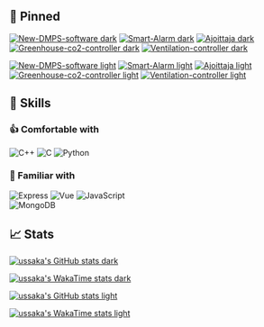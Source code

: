 ## 📌 Pinned
<!--Pinned repos dark-->
[![New-DMPS-software dark](https://github-readme-stats.vercel.app/api/pin/?username=ussaka&repo=New-DMPS-software&theme=github_dark_dimmed#gh-dark-mode-only)](https://github.com/ussaka/New-DMPS-software#gh-dark-mode-only)
[![Smart-Alarm dark](https://github-readme-stats.vercel.app/api/pin/?username=ussaka&repo=Smart-Alarm&theme=github_dark_dimmed#gh-dark-mode-only)](https://github.com/ussaka/Smart-Alarm#gh-dark-mode-only)
[![Ajoittaja dark](https://github-readme-stats.vercel.app/api/pin/?username=Ajoittaja&repo=Ajoittaja&theme=github_dark_dimmed#gh-dark-mode-only)](https://github.com/Ajoittaja/Ajoittaja#gh-dark-mode-only)
[![Greenhouse-co2-controller dark](https://github-readme-stats.vercel.app/api/pin/?username=ussaka&repo=Greenhouse-co2-controller&theme=github_dark_dimmed#gh-dark-mode-only)](https://github.com/ussaka/Greenhouse-co2-controller#gh-dark-mode-only)
[![Ventilation-controller dark](https://github-readme-stats.vercel.app/api/pin/?username=ussaka&repo=Ventilation-controller&theme=github_dark_dimmed#gh-dark-mode-only)](https://github.com/ussaka/Ventilation-controller#gh-dark-mode-only)

<!--Pinned repos light-->
[![New-DMPS-software light](https://github-readme-stats.vercel.app/api/pin/?username=ussaka&repo=New-DMPS-software&theme=default#gh-light-mode-only)](https://github.com/ussaka/New-DMPS-software#gh-light-mode-only)
[![Smart-Alarm light](https://github-readme-stats.vercel.app/api/pin/?username=ussaka&repo=Smart-Alarm&theme=default#gh-light-mode-only)](https://github.com/ussaka/Smart-Alarm#gh-light-mode-only)
[![Ajoittaja light](https://github-readme-stats.vercel.app/api/pin/?username=Ajoittaja&repo=Ajoittaja&theme=default#gh-light-mode-only)](https://github.com/Ajoittaja/Ajoittaja#gh-light-mode-only)
[![Greenhouse-co2-controller light](https://github-readme-stats.vercel.app/api/pin/?username=ussaka&repo=Greenhouse-co2-controller&theme=default#gh-light-mode-only)](https://github.com/ussaka/Greenhouse-co2-controller#gh-light-mode-only)
[![Ventilation-controller light](https://github-readme-stats.vercel.app/api/pin/?username=ussaka&repo=Ventilation-controller&theme=default#gh-light-mode-only)](https://github.com/ussaka/Ventilation-controller#gh-light-mode-only)

<!--Skills-->
## :wrench: Skills
### :thumbsup: Comfortable with
![C++](https://img.shields.io/badge/c++-%2300599C.svg?style=for-the-badge&logo=c%2B%2B&logoColor=white)
![C](https://img.shields.io/badge/c-%2300599C.svg?style=for-the-badge&logo=c&logoColor=white)
![Python](https://img.shields.io/badge/python-3670A0?style=for-the-badge&logo=python&logoColor=ffdd54)

### :pinching_hand: Familiar with
![Express](https://img.shields.io/badge/Express-000000?style=for-the-badge&logo=express&logoColor=white)
![Vue](https://img.shields.io/badge/Vue-35495E?style=for-the-badge&logo=vuedotjs&logoColor=4FC08D)
![JavaScript](https://img.shields.io/badge/javascript-%23323330.svg?style=for-the-badge&logo=javascript&logoColor=%23F7DF1E)  
![MongoDB](https://img.shields.io/badge/MongoDB-%234ea94b.svg?style=for-the-badge&logo=mongodb&logoColor=white)

<!--Stats-->
## :chart_with_upwards_trend: Stats
<!--Stats Card dark-->
[![ussaka's GitHub stats dark](https://github-readme-stats-navy-xi-33.vercel.app/api?username=ussaka&show_icons=true&count_private=true&theme=github_dark_dimmed#gh-dark-mode-only)](https://github.com/ussaka/github-readme-stats#gh-dark-mode-only)
<!--WakaTime dark-->
[![ussaka's WakaTime stats dark](https://github-readme-stats-navy-xi-33.vercel.app/api/wakatime?username=@ussaka&range=last_14_days&layout=compact&langs_count=6&theme=github_dark_dimmed#gh-dark-mode-only)](https://github.com/ussaka/github-readme-stats#gh-dark-mode-only)

<!--Stats Card light-->
[![ussaka's GitHub stats light](https://github-readme-stats-navy-xi-33.vercel.app/api?username=ussaka&show_icons=true&count_private=true&theme=default#gh-light-mode-only)](https://github.com/ussaka/github-readme-stats#gh-light-mode-only)
<!--WakaTime light-->
[![ussaka's WakaTime stats light](https://github-readme-stats-navy-xi-33.vercel.app/api/wakatime?username=@ussaka&range=last_14_days&layout=compact&langs_count=6&theme=default#gh-light-mode-only)](https://github.com/ussaka/github-readme-stats#gh-light-mode-only)
